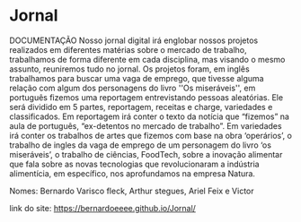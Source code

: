 # Jornal


DOCUMENTAÇÃO
Nosso jornal digital irá englobar nossos projetos realizados em diferentes matérias sobre o mercado de trabalho, trabalhamos de forma diferente em cada disciplina, mas visando o mesmo assunto, reuniremos tudo no jornal. Os projetos foram, em inglês trabalhamos para buscar uma vaga de emprego, que tivesse alguma relação com algum dos personagens do livro ''Os miseráveis'', em português fizemos uma reportagem entrevistando pessoas aleatórias.
Ele será dividido em 5 partes, reportagem, receitas e charge, variedades e classificados.
Em reportagem irá conter o texto da notícia que “fizemos” na aula de português, “ex-detentos no mercado de trabalho”.
Em variedades irá conter os trabalhos de artes que fizemos com base na obra ‘operários’, o trabalho de ingles da vaga de emprego de um personagem do livro ‘os miseráveis’, o trabalho de ciências, FoodTech, sobre a inovação alimentar que fala sobre as novas tecnologias que revolucionaram a indústria alimentícia, em específico, nos aprofundamos na empresa Natura.

Nomes: Bernardo Varisco fleck, Arthur stegues, Ariel Feix e Victor 



link do site: https://bernardoeeee.github.io/Jornal/
